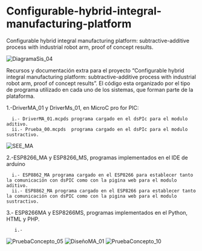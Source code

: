 # Configurable-hybrid-integral-manufacturing-platform
 Configurable  hybrid integral manufacturing platform: subtractive-additive process with industrial robot arm, proof of concept results.
 
![DiagramaSis_04](https://github.com/OzkarMolotla/Configurable-hybrid-integral-manufacturing-platform/assets/145061621/7da5e037-9c11-45d6-b842-1670383b37c3)

Recursos y documentación extra para el proyecto “Configurable  hybrid integral manufacturing platform: subtractive-additive process with industrial robot arm, proof of concept results”. El código esta organizado por el tipo de programa utilizado en cada uno de los sistemas, que forman parte de la plataforma.

1.-DriverMA_01 y DriverMs_01, en MicroC pro for PIC:

      i.- DriverMA_01.mcpds programa cargado en el dsPIc para el modulo aditivo.
      ii.- Prueba_00.mcpds  programa cargado en el dsPIc para el modulo sustractivo.

![SEE_MA](https://github.com/OzkarMolotla/Configurable-hybrid-integral-manufacturing-platform/assets/145061621/75116db0-5443-4c7d-8031-19c97d6c63f5)

2.-ESP8266_MA y ESP8266_MS, programas implementados en el IDE de arduino

      i.- ESP8862_MA programa cargado en el ESP8266 para establecer tanto la comunicación con dsPIC como con la pigina web para el modulo aditivo.
      ii.- ESP8862_MA programa cargado en el ESP8266 para establecer tanto la comunicación con dsPIC como con la pigina web para el modulo sustractivo. 


3.- ESP8266MA y ESP8266MS, programas implementados en el Python, HTML y PHP.

       i.- 

![PruebaConcepto_05](https://github.com/OzkarMolotla/Configurable-hybrid-integral-manufacturing-platform/assets/145061621/f66030af-1156-4e62-94fd-032c5cd69603)
![DiseñoMA_01](https://github.com/OzkarMolotla/Configurable-hybrid-integral-manufacturing-platform/assets/145061621/a98f0792-5311-4012-82d1-7c8b5fd0ed0f)
![PruebaConcepto_10](https://github.com/OzkarMolotla/Configurable-hybrid-integral-manufacturing-platform/assets/145061621/3c09c28b-2f9c-4116-b6b4-c728fb69ab29)


